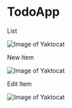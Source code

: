 # TodoApp

List

![Image of Yaktocat](http://i.imgur.com/ILHOGZq.png)

New Item

![Image of Yaktocat](http://i.imgur.com/od3Jxut.png)

Edit Item

![Image of Yaktocat](http://i.imgur.com/1Ta79Qs.png)
